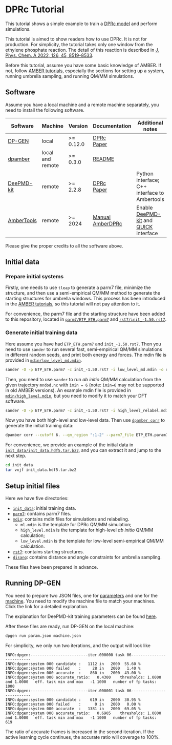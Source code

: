 # DPRc Tutorial

This tutorial shows a simple example to train a [DPRc model](https://doi.org/10.1021/acs.jctc.1c00201) and perform simulations.

This tutorial is aimed to show readers how to use DPRc. It is not for production. For simplicity, the tutorial takes only one window from the ethylene phosphate reaction. The detail of this reaction is described in [J. Phys. Chem. A 2022, 126, 45, 8519–8533](https://doi.org/10.1021/acs.jpca.2c06201).

Before this tutorial, assume you have some basic knowledge of AMBER. If not, follow [AMBER tutorials](https://ambermd.org/tutorials/), especially the sections for setting up a system, running umbrella sampling, and running QM/MM simulations.

## Software

Assume you have a local machine and a remote machine separately, you need to install the following software.

| Software                                                  | Machine          | Version   | Documentation | Additional notes |
| --------------------------------------------------------- | ---------------- | --------- | ------------- | ------------ |
| [DP-GEN](https://github.com/deepmodeling/dpgen)           | local            | >= 0.12.0 | [DPRc](https://docs.deepmodeling.com/projects/dpgen/en/latest/run/param.html#run-jdata-model-devi-engine-amber)<br/>[Paper](https://doi.org/10.1016/j.cpc.2020.107206)
| [dpamber](https://github.com/njzjz/dpamber)               | local and remote | >= 0.3.0  | [README](https://github.com/njzjz/dpamber)
| [DeePMD-kit](https://github.com/deepmodeling/deepmd-kit)  | remote           | >= 2.2.8  | [DPRc](https://docs.deepmodeling.com/projects/deepmd/en/latest/model/dprc.html)<br/>[Paper](https://doi.org/10.1063/5.0155600) | Python interface; C++ interface to Ambertools
| [AmberTools](https://ambermd.org/)                        | remote           | >= 2024   | [Manual](https://ambermd.org/doc12/Amber24.pdf)<br/>[AmberDPRc](https://gitlab.com/RutgersLBSR/AmberDPRc/) | Enable [DeePMD-kit](https://github.com/deepmodeling/deepmd-kit) and [QUICK](https://github.com/merzlab/QUICK) interface

Please give the proper credits to all the software above.

## Initial data

### Prepare initial systems

Firstly, one needs to use `tleap` to generate a parm7 file, minimize the structure, and then use a semi-empirical QM/MM method to generate the starting structures for umbrella windows. This process has been introduced in the [AMBER tutorials](https://ambermd.org/tutorials/), so this tutorial will not pay attention to it.

For convenience, the parm7 file and the starting structure have been added to this repository, located in [`parm7/ETP_ETH.parm7`](parm7/ETP_ETH.parm7) and [`rst7/init_-1.50.rst7`](rst7/init_-1.50.rst7).

### Generate initial training data

Here assume you have had `ETP_ETH.parm7` and `init_-1.50.rst7`.
Then you need to use `sander` to run several fast, semi-empirical QM/MM simulations in different random seeds, and print both energy and forces. The mdin file is provided in [`mdin/low_level_md.mdin`](mdin/low_level_md.mdin).

```sh
sander -O -p ETP_ETH.parm7 -c init_-1.50.rst7 -i low_level_md.mdin -o rc.mdout -r rc.rst7 -x mndod.nc -inf rc.mdinfo -ref init_-1.50.rst7 -frc mndod.mdfrc -e mndod.mden
```

Then, you need to use `sander` to run *ab initio* QM/MM calculation from the given trajectory `mndod.nc` with `imin = 6` (note: `imin=6` may not be supported in old AMBER versions). An example mdin file is provided in [`mdin/high_level.mdin`](mdin/high_level.mdin), but you need to modify it to match your DFT software.

```sh
sander -O -p ETP_ETH.parm7 -c init_-1.50.rst7 -i high_level_relabel.mdin -o high_level.mdout -r high_level.rst7 -x high_level.nc -y mndod.nc -frc high_level.mdfrc -inf high_level.mdinfo -e high_level.mden
```

Now you have both high-level and low-level data. Then use [`dpamber corr`](https://github.com/njzjz/dpamber) to generate the initial training data:

```sh
dpamber corr --cutoff 6. --qm_region ":1-2" --parm7_file ETP_ETH.param7 --nc mndod.nc --hl pbe0 --ll mndod --out init_data.hdf5
```

For convenience, we provide an example of the initial data in [`init_data/init_data.hdf5.tar.bz2`](init_data/init_data.hdf5.tar.bz2), and you can extract it and jump to the next step.

```sh
cd init_data
tar vxjf init_data.hdf5.tar.bz2
```

## Setup initial files

Here we have five directories:

- [`init_data`](init_data): initial training data.
- [`parm7`](parm7): contains parm7 files.
- [`mdin`](mdin): contains mdin files for simulations and relabeling.
  - `ml.mdin` is the template for DPRc QM/MM simulation;
  - `high_level.mdin` is the template for high-level *ab initio* QM/MM calculation; 
  - `low_level.mdin` is the template for low-level semi-empirical QM/MM calculation.
- [`rst7`](rst7): contains starting structures. 
- [`disang`](disang): contains distance and angle constraints for umbrella sampling.

These files have been prepared in advance.

## Running DP-GEN

You need to prepare two JSON files, one for [parameters](https://docs.deepmodeling.com/projects/dpgen/en/latest/run/param.html) and one for the [machine](https://docs.deepmodeling.com/projects/dpgen/en/latest/run/mdata.html). You need to modify the machine file to match your machines. Click the link for a detailed explanation.

The explanation for DeePMD-kit training parameters can be found [here](https://docs.deepmodeling.com/projects/deepmd/en/master/train/train-input.html).

After these files are ready, run DP-GEN on the local machine:

```sh
dpgen run param.json machine.json
```

For simplicity, we only run two iterations, and the output will look like

```
INFO:dpgen:-------------------------iter.000000 task 06--------------------------
INFO:dpgen:system 000 candidate :   1112 in   2000  55.60 %
INFO:dpgen:system 000 failed    :     28 in   2000   1.40 %
INFO:dpgen:system 000 accurate  :    860 in   2000  43.00 %
INFO:dpgen:system 000 accurate_ratio:   0.4300    thresholds: 1.0000 and 1.0000   eff. task min and max   -1 1000   number of fp tasks:   1000
INFO:dpgen:-------------------------iter.000001 task 06--------------------------
INFO:dpgen:system 000 candidate :    619 in   2000  30.95 %
INFO:dpgen:system 000 failed    :      0 in   2000   0.00 %
INFO:dpgen:system 000 accurate  :   1381 in   2000  69.05 %
INFO:dpgen:system 000 accurate_ratio:   0.6905    thresholds: 1.0000 and 1.0000   eff. task min and max   -1 1000   number of fp tasks:    619
```

The ratio of accurate frames is increased in the second iteration. If the active learning cycle continues, the accurate ratio will coverage to 100%.
